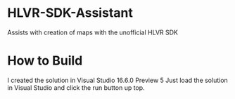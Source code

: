 # HLVR-SDK-Assistant
Assists with creation of maps with the unofficial HLVR SDK

# How to Build
I created the solution in Visual Studio 16.6.0 Preview 5
Just load the solution in Visual Studio and click the run button up top.
